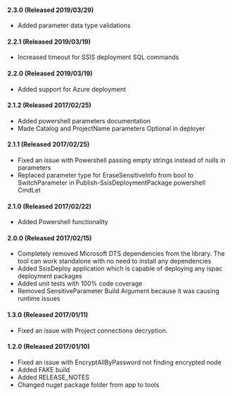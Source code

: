 #### 2.3.0 (Released 2019/03/29)
* Added parameter data type validations

#### 2.2.1 (Released 2019/03/19)
* Increased timeout for SSIS deployment SQL commands

#### 2.2.0 (Released 2019/03/19)
* Added support for Azure deployment

#### 2.1.2 (Released 2017/02/25)
* Added powershell parameters documentation
* Made Catalog and ProjectName parameters Optional in deployer


#### 2.1.1 (Released 2017/02/25)
* Fixed an issue with Powershell passing empty strings instead of nulls in parameters
* Replaced parameter type for EraseSensitiveInfo from bool to SwitchParameter in Publish-SsisDeploymentPackage powershell CmdLet

#### 2.1.0 (Released 2017/02/22)
* Added Powershell functionality

#### 2.0.0 (Released 2017/02/15)
* Completely removed Microsoft DTS dependencies from the library. The tool can work standalone with no need to install any dependencies
* Added SsisDeploy application which is capable of deploying any ispac deployment packages
* Added unit tests with 100% code coverage
* Removed SensitiveParameter Build Argument because it was causing runtime issues

#### 1.3.0 (Released 2017/01/11)
* Fixed an issue with Project connections decryption. 

#### 1.2.0 (Released 2017/01/10)
* Fixed an issue with EncryptAllByPassword not finding encrypted node
* Added FAKE build
* Added RELEASE_NOTES
* Changed nuget package folder from app to tools